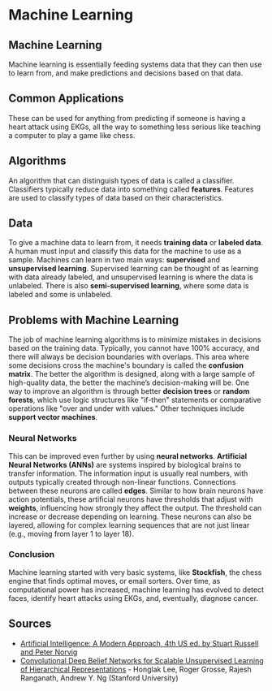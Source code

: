 # Machine Learning

## Machine Learning
Machine learning is essentially feeding systems data that they can then use to learn from, and make predictions and decisions based on that data.

## Common Applications
These can be used for anything from predicting if someone is having a heart attack using EKGs, all the way to something less serious like teaching a computer to play a game like chess.

## Algorithms
An algorithm that can distinguish types of data is called a classifier. Classifiers typically reduce data into something called **features**. Features are used to classify types of data based on their characteristics.

## Data
To give a machine data to learn from, it needs **training data** or **labeled data**. A human must input and classify this data for the machine to use as a sample. Machines can learn in two main ways: **supervised** and **unsupervised learning**. Supervised learning can be thought of as learning with data already labeled, and unsupervised learning is where the data is unlabeled. There is also **semi-supervised learning**, where some data is labeled and some is unlabeled.

## Problems with Machine Learning
The job of machine learning algorithms is to minimize mistakes in decisions based on the training data. Typically, you cannot have 100% accuracy, and there will always be decision boundaries with overlaps. This area where some decisions cross the machine's boundary is called the **confusion matrix**.
The better the algorithm is designed, along with a large sample of high-quality data, the better the machine’s decision-making will be. One way to improve an algorithm is through better **decision trees** or **random forests**, which use logic structures like "if-then" statements or comparative operations like "over and under with values." Other techniques include **support vector machines**.

### Neural Networks
This can be improved even further by using **neural networks**. **Artificial Neural Networks (ANNs)** are systems inspired by biological brains to transfer information. The information input is usually real numbers, with outputs typically created through non-linear functions. Connections between these neurons are called **edges**. Similar to how brain neurons have action potentials, these artificial neurons have thresholds that adjust with **weights**, influencing how strongly they affect the output. The threshold can increase or decrease depending on learning. These neurons can also be layered, allowing for complex learning sequences that are not just linear (e.g., moving from layer 1 to layer 18).

### Conclusion
Machine learning started with very basic systems, like **Stockfish**, the chess engine that finds optimal moves, or email sorters. Over time, as computational power has increased, machine learning has evolved to detect faces, identify heart attacks using EKGs, and, eventually, diagnose cancer.

## Sources

- [Artificial Intelligence: A Modern Approach, 4th US ed. by Stuart Russell and Peter Norvig](https://aima.cs.berkeley.edu/)
- [Convolutional Deep Belief Networks for Scalable Unsupervised Learning of Hierarchical Representations](https://web.eecs.umich.edu/~honglak/icml09-ConvolutionalDeepBeliefNetworks.pdf) - Honglak Lee, Roger Grosse, Rajesh Ranganath, Andrew Y. Ng (Stanford University)